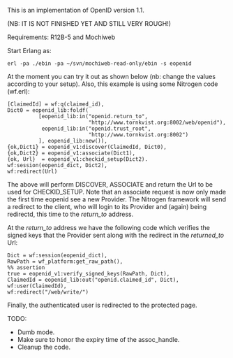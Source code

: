 This is an implementation of OpenID version 1.1.

(NB: IT IS NOT FINISHED YET AND STILL VERY ROUGH!)

Requirements: R12B-5 and Mochiweb

Start Erlang as:

    erl -pa ./ebin -pa ~/svn/mochiweb-read-only/ebin -s eopenid
    
At the moment you can try it out as shown below (nb: change the values
according to your setup). Also, this example is using some Nitrogen
code (wf.erl):

    [ClaimedId] = wf:q(claimed_id),
    Dict0 = eopenid_lib:foldf(
              [eopenid_lib:in("openid.return_to", 
                              "http://www.tornkvist.org:8002/web/openid"),
               eopenid_lib:in("openid.trust_root", 
                              "http://www.tornkvist.org:8002")
              ], eopenid_lib:new()),
    {ok,Dict1} = eopenid_v1:discover(ClaimedId, Dict0),
    {ok,Dict2} = eopenid_v1:associate(Dict1),
    {ok, Url}  = eopenid_v1:checkid_setup(Dict2).
    wf:session(eopenid_dict, Dict2),
    wf:redirect(Url)

The above will perform DISCOVER, ASSOCIATE and return the Url to 
be used for CHECKID_SETUP. Note that an associate request is now
only made the first time eopenid see a new Provider. The Nitrogen
framework will send a redirect to the client, who will login
to its Provider and (again) being redirectd, this time to the 
*return_to* address.

At the *return_to* address we have the following code which
verifies the signed keys that the Provider sent along with the
redirect in the *returned_to* Url:

    Dict = wf:session(eopenid_dict),
    RawPath = wf_platform:get_raw_path(),
    %% assertion
    true = eopenid_v1:verify_signed_keys(RawPath, Dict),
    ClaimedId = eopenid_lib:out("openid.claimed_id", Dict),
    wf:user(ClaimedId),
    wf:redirect("/web/write/")

Finally, the authenticated user is redirected to the protected page.


TODO:

* Dumb mode.
* Make sure to honor the expiry time of the assoc_handle.
* Cleanup the code.





